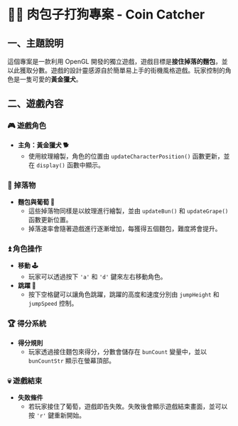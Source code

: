 # 🐶🥟 肉包子打狗專案 - Coin Catcher

## 一、主題說明
這個專案是一款利用 OpenGL 開發的獨立遊戲，遊戲目標是**接住掉落的麵包**，並以此獲取分數。遊戲的設計靈感源自於簡單易上手的街機風格遊戲。玩家控制的角色是一隻可愛的**黃金獵犬**。

## 二、遊戲內容
### 🎮 遊戲角色
- **主角：黃金獵犬 🐕**
  - 使用紋理繪製，角色的位置由 `updateCharacterPosition()` 函數更新，並在 `display()` 函數中顯示。

### 🥖 掉落物
- **麵包與葡萄 🍇**
  - 這些掉落物同樣是以紋理進行繪製，並由 `updateBun()` 和 `updateGrape()` 函數更新位置。
  - 掉落速率會隨著遊戲進行逐漸增加，每獲得五個麵包，難度將會提升。

### ⏫ 角色操作
- **移動 🕹️**
  - 玩家可以透過按下 `'a'` 和 `'d'` 鍵來左右移動角色。
- **跳躍 🦘**
  - 按下空格鍵可以讓角色跳躍，跳躍的高度和速度分別由 `jumpHeight` 和 `jumpSpeed` 控制。

### 🏆 得分系統
- **得分規則**
  - 玩家透過接住麵包來得分，分數會儲存在 `bunCount` 變量中，並以 `bunCountStr` 顯示在螢幕頂部。

### 💀 遊戲結束
- **失敗條件**
  - 若玩家接住了葡萄，遊戲即告失敗。失敗後會顯示遊戲結束畫面，並可以按 `'r'` 鍵重新開始。
